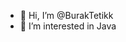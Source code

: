 - 👋 Hi, I’m @BurakTetikk
- 👀 I’m interested in Java
<!---
BurakTetikk/BurakTetikk is a ✨ special ✨ repository because its `README.md` (this file) appears on your GitHub profile.
You can click the Preview link to take a look at your changes.
--->
